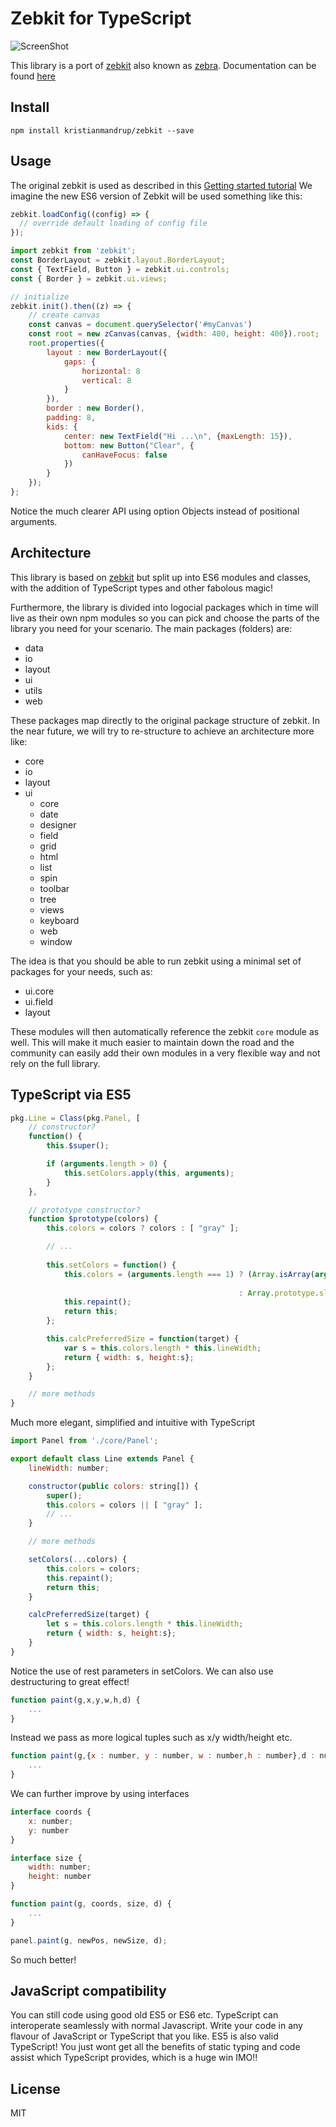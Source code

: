 # Zebkit for TypeScript

![ScreenShot](http://repo.zebkit.org/zebkit.logo.png)

This library is a port of [zebkit](https://github.com/barmalei/zebkit) also known as [zebra](http://www.zebkit.org/).
Documentation can be found [here](http://www.zebkit.org/documentation/)

## Install

`npm install kristianmandrup/zebkit --save`

## Usage

The original zebkit is used as described in this [Getting started tutorial](http://www.zebkit.com/start-in-5-minutes/)
We imagine the new ES6 version of Zebkit will be used something like this:

```js
zebkit.loadConfig((config) => {
  // override default loading of config file
});

import zebkit from 'zebkit';
const BorderLayout = zebkit.layout.BorderLayout;
const { TextField, Button } = zebkit.ui.controls;
const { Border } = zebkit.ui.views;

// initialize
zebkit.init().then((z) => {
    // create canvas
    const canvas = document.querySelector('#myCanvas')
    const root = new zCanvas(canvas, {width: 400, height: 400}).root;
    root.properties({
        layout : new BorderLayout({
            gaps: {
                horizontal: 8
                vertical: 8
            }
        }),
        border : new Border(),
        padding: 8,
        kids: {
            center: new TextField("Hi ...\n", {maxLength: 15}),
            bottom: new Button("Clear", { 
                canHaveFocus: false
            })
        }
    });    
};
```

Notice the much clearer API using option Objects instead of positional arguments.

## Architecture

This library is based on [zebkit](https://github.com/barmalei/zebkit) but split up into ES6 modules and classes, with the 
addition of TypeScript types and other fabolous magic!

Furthermore, the library is divided into logocial packages which in time will live as their own npm modules so you can pick and choose the parts
of the library you need for your scenario. The main packages (folders) are:

- data
- io
- layout
- ui
- utils
- web

These packages map directly to the original package structure of zebkit. In the near future, we will try to re-structure to achieve an
architecture more like:

- core
- io
- layout
- ui
  - core
  - date
  - designer
  - field
  - grid
  - html
  - list
  - spin
  - toolbar
  - tree
  - views
  - keyboard
  - web
  - window

The idea is that you should be able to run zebkit using a minimal set of packages for your needs, such as:

- ui.core
- ui.field
- layout

These modules will then automatically reference the zebkit `core` module as well.
This will make it much easier to maintain down the road and the community can easily add their own modules in a very flexible way
and not rely on the full library.

## TypeScript via ES5

```js
pkg.Line = Class(pkg.Panel, [
    // constructor?
    function() {
        this.$super();

        if (arguments.length > 0) {
            this.setColors.apply(this, arguments);
        }
    },

    // prototype constructor?
    function $prototype(colors) {
        this.colors = colors ? colors : [ "gray" ];

        // ...
 
        this.setColors = function() {
            this.colors = (arguments.length === 1) ? (Array.isArray(arguments[0]) ? arguments[0].slice(0)
                                                                                  : [ arguments[0] ] )
                                                   : Array.prototype.slice.call(arguments);
            this.repaint();
            return this;
        };

        this.calcPreferredSize = function(target) {
            var s = this.colors.length * this.lineWidth;
            return { width: s, height:s};
        };
    }

    // more methods
}

```

Much more elegant, simplified and intuitive with TypeScript

```js
import Panel from './core/Panel';

export default class Line extends Panel {
    lineWidth: number;

    constructor(public colors: string[]) {
        super();
        this.colors = colors || [ "gray" ];
        // ...
    }

    // more methods

    setColors(...colors) {
        this.colors = colors;
        this.repaint();
        return this;
    }

    calcPreferredSize(target) {
        let s = this.colors.length * this.lineWidth;
        return { width: s, height:s};
    }
}    
```

Notice the use of rest parameters in setColors. We can also use destructuring to great effect!

```js
function paint(g,x,y,w,h,d) {
    ...
}
```

Instead we pass as more logical tuples such as x/y width/height etc. 

```js
function paint(g,{x : number, y : number, w : number,h : number},d : number) {
    ...
}
```

We can further improve by using interfaces

```js
interface coords {
    x: number;
    y: number
} 

interface size {
    width: number;
    height: number
} 

function paint(g, coords, size, d) {
    ...
}

panel.paint(g, newPos, newSize, d);
```

So much better!

## JavaScript compatibility

You can still code using good old ES5 or ES6 etc. TypeScript can interoperate seamlessly with normal Javascript.
Write your code in any flavour of JavaScript or TypeScript that you like. ES5 is also valid TypeScript! 
You just wont get all the benefits of static typing and code assist which TypeScript provides, which is a 
huge win IMO!!

## License

MIT


